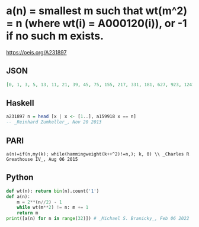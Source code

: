 # a\(n\) \= smallest m such that wt\(m^2\) \= n \(where wt\(i\) \= A000120\(i\)\), or \-1 if no such m exists\.
https://oeis.org/A231897
## JSON
```JSON
[0, 1, 3, 5, 13, 11, 21, 39, 45, 75, 155, 217, 331, 181, 627, 923, 1241, 2505, 3915, 5221, 6475, 11309, 15595, 19637, 31595, 44491, 69451, 113447, 185269, 244661, 357081, 453677, 1015143, 908091, 980853, 2960011, 4568757, 2965685, 5931189, 11862197, 20437147]
```
## Haskell
```Haskell
a231897 n = head [x | x <- [1..], a159918 x == n]
-- _Reinhard Zumkeller_, Nov 20 2013
```
## PARI
```PARI
a(n)=if(n,my(k); while(hammingweight(k++^2)!=n,); k, 0) \\ _Charles R Greathouse IV_, Aug 06 2015
```
## Python
```Python
def wt(n): return bin(n).count('1')
def a(n):
    m = 2**(n//2) - 1
    while wt(m**2) != n: m += 1
    return m
print([a(n) for n in range(32)]) # _Michael S. Branicky_, Feb 06 2022
```
